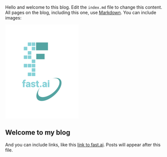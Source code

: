 Hello and welcome to this blog. Edit the `index.md` file to change this content. All pages on the blog, including this one, use [Markdown](https://guides.github.com/features/mastering-markdown/). You can include images:

![Image of fast.ai logo](images/logo.png)

## Welcome to my blog

And you can include links, like this [link to fast.ai](https://www.fast.ai). Posts will appear after this file. 
